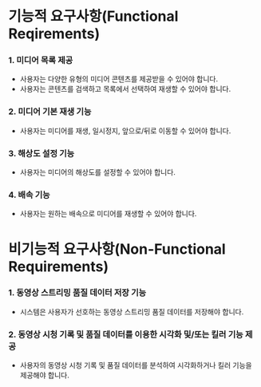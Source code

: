 # 기능적 요구사항(Functional Reqirements)

### 1. 미디어 목록 제공

- 사용자는 다양한 유형의 미디어 콘텐츠를 제공받을 수 있어야 합니다.
- 사용자는 콘텐츠를 검색하고 목록에서 선택하여 재생할 수 있어야 합니다.

### 2. 미디어 기본 재생 기능

- 사용자는 미디어를 재생, 일시정지, 앞으로/뒤로 이동할 수 있어야 합니다.

### 3. 해상도 설정 기능

- 사용자는 미디어의 해상도를 설정할 수 있어야 합니다.

### 4. 배속 기능

- 사용자는 원하는 배속으로 미디어를 재생할 수 있어야 합니다.

# 비기능적 요구사항(Non-Functional Requirements)

### 1. 동영상 스트리밍 품질 데이터 저장 기능

- 시스템은 사용자가 선호하는 동영상 스트리밍 품질 데이터를 저장해야 합니다.

### 2. 동영상 시청 기록 및 품질 데이터를 이용한 시각화 및/또는 킬러 기능 제공

- 사용자의 동영상 시청 기록 및 품질 데이터를 분석하여 시각화하거나 킬러 기능을 제공해야 합니다.
